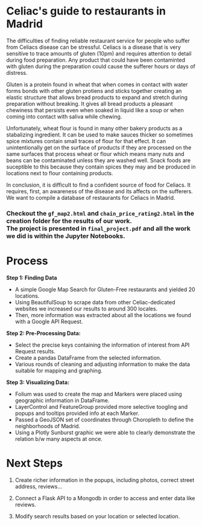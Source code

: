 # Celiac's guide to restaurants in Madrid
The difficulties of finding reliable restaurant service for people who suffer from Celiacs disease can be stressful. Celiacs is a disease that is very sensitive to trace amounts of gluten (10pm) and requires attention to detail during food preparation. Any product that could have been contaminted with gluten during the preparation could cause the sufferer hours or days of distress.

Gluten is a protein found in wheat that when comes in contact with water forms bonds with other gluten protiens and sticks together creating an elastic structure that allows bread products to expand and stretch during preparation without breaking. It gives all bread products a pleasant chewiness that persists even when soaked in liquid like a soup or when coming into contact with saliva while chewing. 

Unfortunately, wheat flour is found in many other bakery products as a stabalizing ingredient. It can be used to make sauces thicker so sometimes spice mixtures contain small traces of flour for that effect. It can unintentionally get on the surface of products if they are processed on the same surfaces that process wheat or flour which means many nuts and beans can be contaminated unless they are washed well. Snack foods are suceptible to this because they contain spices they may and be produced in locations next to flour containing products. 

In conclusion, it is difficult to find a confident source of food for Celiacs. It requires, first, an awareness of the disease and its affects on the sufferers. 
We want to compile a database of restaurants for Celiacs in Madrid. 

### Checkout the `gf_map2.html` and `chain_price_rating2.html` in the creation folder for the results of our work. <br>The project is presented in `final_project.pdf` and all the work we did is within the Jupyter Notebooks.


# Process
**Step 1: Finding Data**
- A simple Google Map Search for Gluten-Free restaurants and yielded 20 locations. 
 - Using BeautifulSoup to scrape data from other Celiac-dedicated websites we increased our results to around 300 locales.
 - Then, more information was extracted about all the locations we found with a Google API Request.

**Step 2: Pre-Processing Data:**
- Select the precise keys containing the information of interest from API Request results. 
 - Create a pandas DataFrame from the selected information.
 - Various rounds of cleaning and adjusting information to make the data suitable for mapping and graphing.

**Step 3: Visualizing Data:**
- Folium was used to create the map and Markers were placed using geographic information in DataFrame.
 - LayerControl and FeatureGroup provided more selective toogling and popups and tooltips provided info at each Marker.
 - Passed a GeoJSON set of coordinates through Choropleth to define the neighborhoods of Madrid.
 - Using a Plotly Sunburst graphic we were able to clearly demonstrate the relation b/w many aspects at once.

# Next Steps
1. Create richer information in the popups, including photos, correct street address, reviews...

2. Connect a Flask API to a Mongodb in order to access and enter data like reviews. 

3. Modify search results based on your location or selected location.
